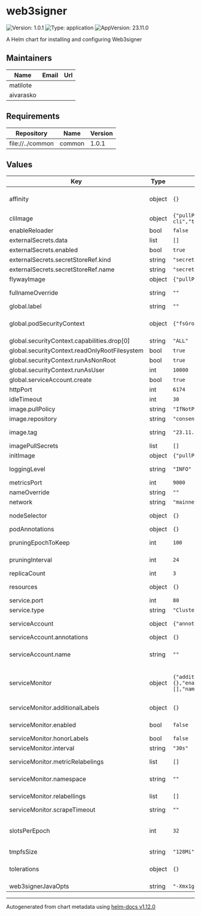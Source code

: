 # web3signer

![Version: 1.0.1](https://img.shields.io/badge/Version-1.0.1-informational?style=flat-square) ![Type: application](https://img.shields.io/badge/Type-application-informational?style=flat-square) ![AppVersion: 23.11.0](https://img.shields.io/badge/AppVersion-23.11.0-informational?style=flat-square)

A Helm chart for installing and configuring Web3signer

## Maintainers

| Name | Email | Url |
| ---- | ------ | --- |
| matilote |  |  |
| aivarasko |  |  |

## Requirements

| Repository | Name | Version |
|------------|------|---------|
| file://../common | common | 1.0.1 |

## Values

| Key | Type | Default | Description |
|-----|------|---------|-------------|
| affinity | object | `{}` | Affinity for pod assignment ref: https://kubernetes.io/docs/concepts/configuration/assign-pod-node/#affinity-and-anti-affinity  |
| cliImage | object | `{"pullPolicy":"IfNotPresent","repository":"nethermindeth/keystores-cli","tag":"v1.0.0"}` | CLI image is used to fetch private keys.  |
| enableReloader | bool | `false` |  |
| externalSecrets.data | list | `[]` |  |
| externalSecrets.enabled | bool | `true` |  |
| externalSecrets.secretStoreRef.kind | string | `"secretStoreKind"` |  |
| externalSecrets.secretStoreRef.name | string | `"secretStoreName"` |  |
| flywayImage | object | `{"pullPolicy":"IfNotPresent","repository":"flyway/flyway","tag":"9.3"}` | Flyawy image is used to apply database migrations  |
| fullnameOverride | string | `""` | Provide a name to substitute for the full names of resources  |
| global.label | string | `""` |  |
| global.podSecurityContext | object | `{"fsGroup":10000,"runAsNonRoot":true,"runAsUser":10000}` | Pod Security Context ref: https://kubernetes.io/docs/tasks/configure-pod-container/security-context/  |
| global.securityContext.capabilities.drop[0] | string | `"ALL"` |  |
| global.securityContext.readOnlyRootFilesystem | bool | `true` |  |
| global.securityContext.runAsNonRoot | bool | `true` |  |
| global.securityContext.runAsUser | int | `10000` |  |
| global.serviceAccount.create | bool | `true` |  |
| httpPort | int | `6174` | Port on which Web3Signer HTTP listens.  |
| idleTimeout | int | `30` |  |
| image.pullPolicy | string | `"IfNotPresent"` |  |
| image.repository | string | `"consensys/web3signer"` |  |
| image.tag | string | `"23.11.0"` | Overrides the image tag whose default is the chart appVersion. |
| imagePullSecrets | list | `[]` |  |
| initImage | object | `{"pullPolicy":"IfNotPresent","repository":"busybox","tag":"1.36"}` | Init image is used to chown data volume, etc.  |
| loggingLevel | string | `"INFO"` | Sets logging verbosity. Log levels are OFF, FATAL, WARN, INFO, DEBUG, TRACE, ALL. |
| metricsPort | int | `9000` | The port (TCP) on which Prometheus accesses metrics  |
| nameOverride | string | `""` | Provide a name in place of operator for `app:` labels  |
| network | string | `"mainnet"` | Network Options: mainnet, prater, gnosis |
| nodeSelector | object | `{}` | Node labels for pod assignment ref: https://kubernetes.io/docs/user-guide/node-selection/  |
| podAnnotations | object | `{}` |  |
| pruningEpochToKeep | int | `100` | Number of epochs to keep when pruning the slashing protection database.  |
| pruningInterval | int | `24` | Hours between slashing protection database pruning operations.  |
| replicaCount | int | `3` |  |
| resources | object | `{}` | Configure resource requests and limits. ref: http://kubernetes.io/docs/user-guide/compute-resources/  |
| service.port | int | `80` |  |
| service.type | string | `"ClusterIP"` |  |
| serviceAccount | object | `{"annotations":{},"name":""}` | ref: https://kubernetes.io/docs/tasks/configure-pod-container/configure-service-account/  |
| serviceAccount.annotations | object | `{}` | Annotations to add to the service account |
| serviceAccount.name | string | `""` | The name of the service account to use. If not set and create is true, a name is generated using the fullname template |
| serviceMonitor | object | `{"additionalLabels":{},"enabled":false,"honorLabels":false,"interval":"30s","metricRelabelings":[],"namespace":"","relabellings":[],"scrapeTimeout":""}` | Prometheus Service Monitor ref: https://github.com/coreos/prometheus-operator      https://github.com/coreos/prometheus-operator/blob/master/Documentation/api.md#endpoint  |
| serviceMonitor.additionalLabels | object | `{}` | Additional labels that can be used so ServiceMonitor resource(s) can be discovered by Prometheus  |
| serviceMonitor.enabled | bool | `false` | Create ServiceMonitor resource(s) for scraping metrics using PrometheusOperator  |
| serviceMonitor.honorLabels | bool | `false` | Specify honorLabels parameter to add the scrape endpoint  |
| serviceMonitor.interval | string | `"30s"` | The interval at which metrics should be scraped  |
| serviceMonitor.metricRelabelings | list | `[]` | Metrics RelabelConfigs to apply to samples before ingestion.  |
| serviceMonitor.namespace | string | `""` | The namespace in which the ServiceMonitor will be created  |
| serviceMonitor.relabellings | list | `[]` | Metrics RelabelConfigs to apply to samples before scraping.  |
| serviceMonitor.scrapeTimeout | string | `""` | The timeout after which the scrape is ended  |
| slotsPerEpoch | int | `32` | Number of slots per epoch. This number multiplied by the number of epochs to keep determines what blocks to keep when pruning the slashing protection database. The default is 32 as defined on MainNet/Prater.  |
| tmpfsSize | string | `"128Mi"` |  |
| tolerations | object | `{}` | Tolerations for pod assignment ref: https://kubernetes.io/docs/concepts/configuration/taint-and-toleration/  |
| web3signerJavaOpts | string | `"-Xmx1g -Xms1g"` | Java Opts  |

----------------------------------------------
Autogenerated from chart metadata using [helm-docs v1.12.0](https://github.com/norwoodj/helm-docs/releases/v1.12.0)
